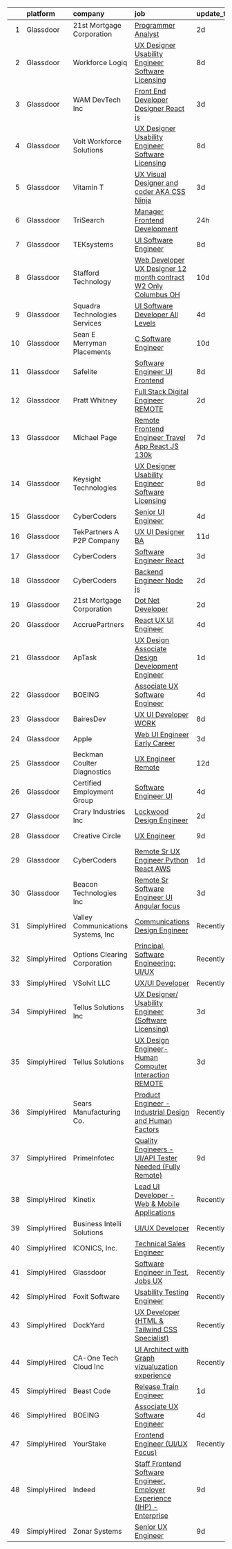 

|    | platform    | company                            | job                                                                                                                                                                                                                                                                                                                                                                                                                                                                                                                                                                                                                                                                                                                                                                                                                                                                                                                                                                                                                                                                                                                                                                                                                                                                                                                                                                                                                                                                        | update_time   | location                   |
|---:|:------------|:-----------------------------------|:---------------------------------------------------------------------------------------------------------------------------------------------------------------------------------------------------------------------------------------------------------------------------------------------------------------------------------------------------------------------------------------------------------------------------------------------------------------------------------------------------------------------------------------------------------------------------------------------------------------------------------------------------------------------------------------------------------------------------------------------------------------------------------------------------------------------------------------------------------------------------------------------------------------------------------------------------------------------------------------------------------------------------------------------------------------------------------------------------------------------------------------------------------------------------------------------------------------------------------------------------------------------------------------------------------------------------------------------------------------------------------------------------------------------------------------------------------------------------|:--------------|:---------------------------|
|  1 | Glassdoor   | 21st Mortgage Corporation          | [Programmer Analyst](https://www.glassdoor.com/partner/jobListing.htm?pos=104&ao=1110586&s=58&guid=00000181e6df7c3186ebfe002ec34a52&src=GD_JOB_AD&t=SR&vt=w&cs=1_c62e8649&cb=1657435815302&jobListingId=1007990110091&cpc=DED3C32E22E90A94&jrtk=3-0-1g7jduv3ek61d801-1g7jduv3sirlr800-07c37267efc01fc6--6NYlbfkN0BeAyavutZxRR7ChPbyVYCIOKJX9CUQksOACpGPzjAT8NFrx-wLRtB8cHbO_Z05eePS3dSaeOfKgSZ__l-SnidKY9MupsC3sZ5SBSbxUbOcm6z0bQrcciDv60YhGQUltI1OQACEP4pNOgMpNllDCLoUoYGg4_kjenZdgdBCY7VRhf-zX53JnqtlPiSrSYdLjM9AlQNa7jOBlOU_7sqMTIhWzzHR1jMQsv80u8BXF-Cwed-_fJlyEWpQp6c186TXh8bD6TczPZRvqi36rOhm0hzLeSwg6lqkh2nu8MeSK6UUw5gYGaJ2rfk41J96YvOiyO6WnUxYepR6ZK77umyFNzOAL9-KgWWP3nNu00uXbWvOukHuoKyONcm94-P4E-DYR7-YQedVGEgoOCkKivcbGUfD9Fc2gJpYwwi4b9xbDnWGOffofIylaV5I0KCTpJxYYIOE-kBaDWtGWyQkvwIlBmeZJob3LKNNQfj2V3c23Maazo-3qNlSUQEyuT8h-CHLXZM%3D)                                                                                                                                                                                                                                                                                                                                                                                                                                                                                                                                                                                                                     | 2d            | Knoxville, TN              |
|  2 | Glassdoor   | Workforce Logiq                    | [UX Designer  Usability Engineer  Software Licensing ](https://www.glassdoor.com/partner/jobListing.htm?pos=116&ao=1110586&s=58&guid=00000181e6df7c3186ebfe002ec34a52&src=GD_JOB_AD&t=SR&vt=w&cs=1_608f064c&cb=1657435815304&jobListingId=1007976463416&cpc=AC285F3A3ECA6BB0&jrtk=3-0-1g7jduv3ek61d801-1g7jduv3sirlr800-123a5045edd3c014--6NYlbfkN0BhgsxSwl5lo7QzTbtXQkwPrIx61OQPxpk1VFOKOTLj9cEu6ZwTgNE0TNWZoeC26IbYIO1gnZtPaffvGT2srgR_Grtn_WV8RI5LR6xiAWWCoE2V3mIW6eSEmxs1tC-jtiyTerK3-DGxJRFTHFKlMl6GfgGMWiXbRBLf1_e4sZ8vhQcQrW_Jgt7fEsaVjJ0abACnazCpA9ViTotQ35SbGCl61u2EnieXCDk8FXuGxP315LeGZ1UWTguBqbP1SYRXWpBlqOXWRjVU5wz7R9Lc0fkHZ399Xsne80d99DuOhMDMqkIgxAbaoxT84m2QTx6NgJYRejGY_VbCXAg4pYRisUCzxeu7zroTOKmLeZhBaVZoFtstSDl-RabL0XsICKZG5IVvJF8KOj1zTo2KUG_-dagjrSm5BqYXapCMk5Qe9QKL7Vk4ErxLuw-o0WKAePUJk7d2Ymloqy_XC9PeYK-9OwMbDVU1LEx9S2YB8MemfgfBIUEMOoSw9wLagLKuOym5rjz5NGOpkppGAZoYLUrw27J1iuNXtECTpnbnn5jjEseOYjMnSKBiRZZb-yBjD3DR1Ja5TZ-StlCCOIR7D0p7DzeMAqDarguHLetOE5qhiE-7n3d-ySc67WfXf8RmQaHOxLHz-KVPcL0HICOxjQtCRTJGHg9nyyaxuQyc94p20VvWFd4s7bRDDyjLEs1gYgXgON_x8vDXp79CTWu_7duvF2MPJwPfoKZU5UnqgyPUx9WgvBrsnbuU4yXp)                                                                                                                                                                                                                                                                                                                                 | 8d            | California                 |
|  3 | Glassdoor   | WAM DevTech  Inc                   | [Front End Developer Designer   React js](https://www.glassdoor.com/partner/jobListing.htm?pos=114&ao=1110586&s=58&guid=00000181e6df7c3186ebfe002ec34a52&src=GD_JOB_AD&t=SR&vt=w&ea=1&cs=1_a1d64ff5&cb=1657435815305&jobListingId=1007987269978&cpc=5EFBB0462F9C6B7A&jrtk=3-0-1g7jduv3ek61d801-1g7jduv3sirlr800-ff7916af5e6bedcb--6NYlbfkN0CjqyTKdY8CRs2oHsk72m49nzTC4vIU3oLEAJqKAmf6nv2sYAIR7nx7PeCmARRTLgrPPQ6asVQ_jdTStnuELsYsbL5TN4G93_QkBU5Cc2b6XOworCIEyLbxbk49T4GmKldUv-5OxiLPVkHE_EBJ4yMuW4iRdRP8K8N6ZAAGMwLDQffgQCc37fDvlgeJ1M5dz-yK9s0NFT7L3PvTujLXLwUcxDpBPsqY0p46ttyl3Bsli21Yf9T0WNmhzPcNw7OTWfeDFtl1mBE1LmBhJIxo9-D2x82apeV_T9w5usYRe6CnU1-Mq4SGUICmyuujRYtxopPNgL7qpmxOMMsZKJi8N7M9-afEtHyOV4MC9JZvdspnPHS0Y8BfqnD0uqB72ACLsmryRWYkbMKOW1z2S5Rr4Z8BP2P6GTqQ2TlXCJ8YprtPWfgaPhOlauu5jNsbH8k9bkvlffS6jkuT5da85__DY4RPuY9U5OM_UfET-ImbEd5Pn1Rb4E649hpFe9-gDaBwu3Qs7ng6KsQoGycIQ-51BpAx)                                                                                                                                                                                                                                                                                                                                                                                                                                                                                                                                                                         | 3d            | Remote                     |
|  4 | Glassdoor   | Volt Workforce Solutions           | [UX Designer  Usability Engineer  Software Licensing ](https://www.glassdoor.com/partner/jobListing.htm?pos=120&ao=1110586&s=58&guid=00000181e6df7c3186ebfe002ec34a52&src=GD_JOB_AD&t=SR&vt=w&ea=1&cs=1_e0434876&cb=1657435815306&jobListingId=1007977720238&cpc=C891152315FA1AD8&jrtk=3-0-1g7jduv3ek61d801-1g7jduv3sirlr800-6c937fe9e4277a3a--6NYlbfkN0Dw5YS5k2p9urruc14icYN1MKKvJIN3Kd2XbyQRMSdz9Vq1-T5-D1XBb80TQ7sp5zb_0w011hpLMnHL26XyZDU6vGgeqfaPFVsKklkeD4cslw6LBIdHg8VX_CpAiS7s7WyEZzAXLK9skuWjnx6dnH3lAq0NwoQp8DDlv1kj7M8b2CwUBxLDxSsvp7uy575cpW0RYpNpaHvIooO3LBpGB2h07McMPHT2vHjwI9YsHsMOSAS8Chdwjhwj9nrEaXYJE1771DW5vUSVzBv-Gy8hdZzQxWngaU75JDPWbJhfqH4NRTuuhvY67r9a9jNuoFe1kpaXoQdO7yFPkUX6WoJy4j7l8scWA6n5WclCbVwh_1F_-UajlW2w2-wn9fXfX3mZ4Z2XRkCCa93q0C9s9VBKcUwFKitndtHAlkI60MTuGYzGNEdmV5sdVKfDkwOoZA4eAkf8BXYqFlzD5CEAfncebWWp7STCcw2oNmz0abVo3Dz9LNor9Z-mN_RJ6JFq3JVIIFncvACkgySXcVXWY_xtd6yX4t0NitIBRZo_buJLnqT7HhBlu122lAZTcSUBCrcjOYY%3D)                                                                                                                                                                                                                                                                                                                                                                                                                                                                                                              | 8d            | Santa Rosa, CA             |
|  5 | Glassdoor   | Vitamin T                          | [UX   Visual Designer and coder  AKA CSS Ninja](https://www.glassdoor.com/partner/jobListing.htm?pos=127&ao=1110586&s=58&guid=00000181e6df7c3186ebfe002ec34a52&src=GD_JOB_AD&t=SR&vt=w&cs=1_4ddcba63&cb=1657435815306&jobListingId=1007987464762&cpc=56C4EA4A1A191A49&jrtk=3-0-1g7jduv3ek61d801-1g7jduv3sirlr800-3f0e14894e35b251--6NYlbfkN0DMrcEu7yrtATojKJA7cEzGQ3FdRGWLh0CZQInL4ECGI6k5tN82kdM0OKoro5eXmjqOOO5ru_1n2X5zxuE2X1YS5pnR9G64z7-Bwq59lIsFadoTf-yX7T1ABbjuh3qSkVelw3wLbGtG93Mvad99I3DqtaTiIpzwBhzhTmFQbDF5A0ONQAGtrkAXYQdURdiq8LLI0AIG99DYLCJ6SHR2tGuP8S1-CZtv64fNBepPYvdsxGWWi7Qoq5ekcwe0WTuxvdTzoL2OJu5QKRAV7389BXeiHX3-ibvqrY_Nx_J0bxoVI3BU4RkjNV6CMFo55_UGrfTApUmRwxuH1OeSiPRRMSHF1F17JJPC6zUMoR3f3jjaztXcOSxGRlxtFFpq9kD1sH32KytFFPp6pBWSxBmIANZ3n-YOe-WN9N4LHH4hrJ8jpWwGsqxXNcTeAydT6moCpKnqt_WQRFXf3CnRJ5Pe9YsEXNWZlm7r8-8%3D)                                                                                                                                                                                                                                                                                                                                                                                                                                                                                                                                                                                                                          | 3d            | Remote                     |
|  6 | Glassdoor   | TriSearch                          | [Manager  Frontend Development](https://www.glassdoor.com/partner/jobListing.htm?pos=123&ao=1110586&s=58&guid=00000181e6df7c3186ebfe002ec34a52&src=GD_JOB_AD&t=SR&vt=w&ea=1&cs=1_88859e8f&cb=1657435815306&jobListingId=1007994569427&cpc=1FDE87803EF93CD3&jrtk=3-0-1g7jduv3ek61d801-1g7jduv3sirlr800-2b9309231a369c81--6NYlbfkN0DJ41dufiW9-_d3VmOZHcpuez4e0Bu4X9T9KlT8_BkKDTCpIQbqk84Vut8YIlTyJcOWSQD4J-1u20xlJSeIGS5Y1pqunlCh82sPTP-Nq2iI1GompkvQ4ZMjToiUA45D1HvWQik0RzcHJtzXU1lXNR5CWa1ZQXW1PnT1bgqY8WqL515PaBwKxKQU2CeQggghT_VG2wJV1wfHnkKA-G5KP0wCDqOTZk-2__WO7dKjOf1MyM0uqO5wWABlPjscccy2B36pgpAWPOBn-M0-ki5sUUqYwRFbwgB0qf510UuPu67O1AThJ95tQtWad8llY6I9-GmClKf3zkxTRbg0NseV8ejYcH5qAplXyGbAzlngmP0oavlP1429XtLQTwtejvFbbiGeEQrCskwl3BQ1E0lv_aNsO_aWH-KrplvprSf0-u0PrZYQuD1_phboEvaSHwZ2xHwxHlzk6LhkNfIUFPmAikqjokgVdn7f5HM1jVfQxg9PEUjx1zXSoPwYC7LTA2ESttMWhKMtpESn8jJ90tRhNHiE)                                                                                                                                                                                                                                                                                                                                                                                                                                                                                                                                                                                   | 24h           | Boston, MA                 |
|  7 | Glassdoor   | TEKsystems                         | [UI Software Engineer](https://www.glassdoor.com/partner/jobListing.htm?pos=128&ao=1110586&s=58&guid=00000181e6df7c3186ebfe002ec34a52&src=GD_JOB_AD&t=SR&vt=w&cs=1_0733aaf0&cb=1657435815307&jobListingId=1007978210992&cpc=56C4EA4A1A191A49&jrtk=3-0-1g7jduv3ek61d801-1g7jduv3sirlr800-cfaba64dbddfcacc--6NYlbfkN0AuKz8EBO1xHDEL7V2YF9xF3dC_I9B9i-Zw2Jh8clPMK9BxhHDJszxSyW718EipT5N6IOkbylVRsBda_SIPR1qhnkF-p8RgY4uK763kMNDVq2moLPD4zcDFxRWHapTbX8aSdZ67Bn9ZBZQLrDjl2TLpQdljzsOBFTRnu8Qb0QjtX2KQ20E3YJYPUKCZTczOk2sCp5o7xr6LWMV20CFYjyPTrY7_BV_VatWWX0zPUieLNJTE7p9xV2RJOOb21Xdul4OiiuvAkgsz4jJvmjsGdcWE4x2sxfoCSms6-L9UcPhiFQd8F1duNklif1qYp0iUFIdHPX4GQy4zWlI2tv3zbyTgeSc_XAyhtnlvb-bnOKNgkGgrYpF1IVV96QWrnB1sXVkb5cqj4ppPrc6BCWJPMvnoIABNnFGCJAJp6F56Xw2PtXFQ2TzOC0fcVHMI4VM8rErYhV1ZZVjHvL2Ysxslo0bgWIh1YmzxCwcvTaMPcPQv9GP8yzgURAr80_1-WoIMqhMujDNnaaNBdyJRhhdbyyWtzDemdfoYNa7mZvOi8T3qaPaLY4zEUJcopFWctHu6QAiTYbW0sW1zk6sHzQBJcpzckFljpc6NFmjwWIdWu7PnDTNkj4cxOe-F3JpGdRC1-LMfzrCzBgiyv8Ha1rwfhiYiRMQf0HDL2eUQB9Lsc1Fv5r3JP8Y0kG6WmwkZSglCWO43uaDDgp6jC0lGT1S7OBSuWMrtvmmdg62SxV_xY-2JQxxYtsiFvwbV_PTjmtN9X77QBoim9NbyLqSrsnF2KJU4R2K_LmTaxasZ64X-NjPBO3ptqyrcd_FoTSZ7uzGlR6JnK64JJ0NUayW3wB3HWIwrBNPK0Qg7kQNPj2xIFR5DFmNfmWIgK7E5nJ4flhOSRFsuEgpniKZlDypxBjcilsEZfvc2s38slhPPBtIIM5MUSicRNrzYMsvT-G18jRUJBMKvitOMRLvY3g%3D%3D)                                                                                                                                     | 8d            | Ann Arbor, MI              |
|  8 | Glassdoor   | Stafford Technology                | [Web Developer UX Designer   12 month contract   W2 Only   Columbus  OH](https://www.glassdoor.com/partner/jobListing.htm?pos=110&ao=1110586&s=58&guid=00000181e6df7c3186ebfe002ec34a52&src=GD_JOB_AD&t=SR&vt=w&ea=1&cs=1_2686ff9e&cb=1657435815304&jobListingId=1007971130812&cpc=A938E184CF850189&jrtk=3-0-1g7jduv3ek61d801-1g7jduv3sirlr800-e39db80a9aa7d04f--6NYlbfkN0Dh8yKYC7BtZqCs9O06EjIceWgqnuO8KhgnlZL1JbrNEHyUzea-VWsO4AwzTdDq9oex065CnBuZNi2Njet5iSmUKf_4dXYsBQuXAST_qHsjnIiLdW8H6Zri6wTXtMqX7wZhvVxEvwAmrGQs9gsj-p9DAyrmFS6ZB_LWZ8XsPhSs8hx2umGi0Wp7uLPmKScGxksvmgu7K8OlMKlSWzNTEiBQYrTYtlpcpxbxxd6BsTnYe5EK0bKIw8IWdRGx5wCSisdwe8iBXf15b0o3fH8EBZu9rydGbPjxSLCSNRZUQGD3IdYsDKxiNQ8JYnlKUMH_wYzoUMqkYdwju3H1R62LemaMwXuysBI1l5XPCO39aTW_qJQIrcXF7zli_9-JsRJw6WvpGnJpOmet3PhM_bncJqaZPNY_NUX5IrpiSqjUbQE8cwRHsKhhGf79VKiEBlFExOwQNp0W1SM_qB_cHHbQbRakSKl-6aKTnGfZDr2Vz5-mOa9zaFYLsUi3EN76bP-1IjGBqrQVp9M1LHokr6jPkdBiwqQmxkoV9adv6MIUvBvXh55qmqxR_JOvnZJ9LmHuKsWlKAKDjfDWvw%3D%3D)                                                                                                                                                                                                                                                                                                                                                                                                                                                                              | 10d           | Columbus, OH               |
|  9 | Glassdoor   | Squadra Technologies Services      | [UI  Software Developer All Levels](https://www.glassdoor.com/partner/jobListing.htm?pos=113&ao=1110586&s=58&guid=00000181e6df7c3186ebfe002ec34a52&src=GD_JOB_AD&t=SR&vt=w&ea=1&cs=1_e6f4d882&cb=1657435815304&jobListingId=1007984835232&cpc=9DC6E4D8324653EE&jrtk=3-0-1g7jduv3ek61d801-1g7jduv3sirlr800-e811dbf00e5ba4bb--6NYlbfkN0CI2D2WBf5KCAKm8AdZUtusvf22ZEvDfdwV7TPiZlfqI7iNOkFBBtJUL02K3EeupYBqSCEBoi0FnwSKg8wCxvQWTJ4tKVkjpBUUsuyK_XsRAZt9rGjO3nLhNnz8z_uuEkdhKuO6hb1hq_qtYKrqY-6EabSz6moGXWIwLj-pzQf36p4WOqMVtnA8JOQyu_HHFiFm2D6Xv3UWyhmtI6g6Suiw3pCGK1iUdjhfWNq2LoF74KY5nLK_lUd0a91nwT6CwZWIdG0NAhh0NH2_SeSl4Eo_n3JRrMS-WuVVHqULxD-Gtil3OxoaeOHV4m-CqEaa0NqGWxZ1_fbM-mAG8l9FgZKDI82I0TKGBt-P_0aISDXIFfE1KtKeT0QFUnHnygd5EmUkYf8_E-K0MkbG1x4Uk10K-R3478O_lXpMSDCU3dRj6hhSHUdzY388YQKkAUPsJ-bW4ruPPfmC099pIwO77hHbnskD1swIOK2vIV9QQlixQ0YaUaJ0xcMJnDHFPFnTPsiOzQm-bYdGtw%3D%3D)                                                                                                                                                                                                                                                                                                                                                                                                                                                                                                                                                                                   | 4d            | Remote                     |
| 10 | Glassdoor   | Sean E  Merryman Placements        | [C   Software Engineer](https://www.glassdoor.com/partner/jobListing.htm?pos=121&ao=1110586&s=58&guid=00000181e6df7c3186ebfe002ec34a52&src=GD_JOB_AD&t=SR&vt=w&ea=1&cs=1_3abe7e9a&cb=1657435815306&jobListingId=1007970491424&cpc=FB7E4A1762AE5BEC&jrtk=3-0-1g7jduv3ek61d801-1g7jduv3sirlr800-ffe5791e1fbf9d8b--6NYlbfkN0BulUYP0VXvka74vK-gchix3kDHo4BwjONfZ3bhUXFKQIObtg_Ir16ssJS0M2MspN0xRFsNxgHLq_J-TZ1XcYPGDwNTqmDVG7FEAW3jPDfjm7kPublV5m36vmC4Y3v3x0L-ACoo2Bd2jPNTis68IcL2bxfX_TB6lhFr6Q-ZGXKiXdacUuIDrGa08E8ppiFdt1NMjNLiC__gKE0INjUSv1LdyW4Rog5quApW9EMISfZpsG6iefIcApB4zyjyotIM8DV82yQK3HZ1aERQYYIMygriDehOd4-9qfGNaR_kteemPA4LOH8LkAE3WwmYkapSnWHLejkOUD-XbLO23aYVhjsoFXnGI2pQTdQAaavfX1yArygVabdAk-RnfYtw_tA7jEvpwnaQjTAZx-i39b35F_kfpV8JSukVMFpLm1FRHxFKpL41bwO7Ufj8ukzqBptvLGefjJV7-EIQqzbtQ_cYyohZ-da1Rt7KiGfBJsqq__CJKTVFe4Be_9Mk)                                                                                                                                                                                                                                                                                                                                                                                                                                                                                                                                                                                                                           | 10d           | McLean, VA                 |
| 11 | Glassdoor   | Safelite                           | [Software Engineer  UI Frontend ](https://www.glassdoor.com/partner/jobListing.htm?pos=112&ao=1110586&s=58&guid=00000181e6df7c3186ebfe002ec34a52&src=GD_JOB_AD&t=SR&vt=w&cs=1_baebdf25&cb=1657435815304&jobListingId=1007976548136&cpc=AF8BC9077DDDE68D&jrtk=3-0-1g7jduv3ek61d801-1g7jduv3sirlr800-76b41601dc3e1d67--6NYlbfkN0AK09W5Cvy2KkcsnsmL83Fb_T27uHPKDtbm3i2x9ldF3D8nssH3epvQ_-SSIRUErwJJbLSbitfRFICvpKs0nzhDBFizD-npKDPL2SXh0xV4ND8F3ctq6GGMaUL8bQ4ARuaFWx3xA9YFbqeYyTILfVH7IzW2BW3256C4B1j8DVaqKcMQsB99cJutEsgSpACyOHTDxcujPrn1cdDtN4J_T_zSO259pzHbpXgecBxh9xAPY1AFM4hRGdR10JYq1_XTc_n57npM-xT3LnY3CIXiqLbzbmFqxSCth7vfMLim8fcWPRJO3eyL9UNbeEw7fqQ-lpwjmyZj-WCMGtWn6QevvI82D8xFZCrzalwcrBEo989feNL79Li-XmeMd11UFjlaLixa8d6P6dQwoIL_Wpl7x9efnySIexc8qQaXZt6M28r-F_rYC_2NAuu83ksuo2G_U46vQHfp4wPVz_I3UlXmroT_JS5LnvzPmUfmiKEeEsXKIPU4i3Jk9c69muBOW1CZwYV8o-JshOtYReZAQJNs_hubgmfguQYedzE%3D)                                                                                                                                                                                                                                                                                                                                                                                                                                                                                                                                                                        | 8d            | Washington Court House, OH |
| 12 | Glassdoor   | Pratt   Whitney                    | [Full Stack Digital Engineer   REMOTE](https://www.glassdoor.com/partner/jobListing.htm?pos=103&ao=1110586&s=58&guid=00000181e6df7c3186ebfe002ec34a52&src=GD_JOB_AD&t=SR&vt=w&cs=1_89575349&cb=1657435815302&jobListingId=1007991077926&cpc=5075878B7C32FFAE&jrtk=3-0-1g7jduv3ek61d801-1g7jduv3sirlr800-7c0fd35cd94b614e--6NYlbfkN0AmeoOzMpFeQa4nQauBOkgcasiRGbz5T5YfctgmEyRynu_B7G8R18zY3QvB_OzxzabUOspJK7_XJG2OclnM-3V10SaNliQ_8jrdpnRLrgz1_Qq7helVTWuenKf0bRZkUFILDIvb4q08YZUj5BTUgqDc-_1jb5APcoSlVOGm6_LEXmKMmXhzzXzrJqCt0CyBBJ3PTznBCTbK_ZcA7aQ5BvnilhqurARwocdvTtO5ysim4xy-evDB9eINvRwq_feOUfy9lp5brcT6ITBCsrXMEiOy77frekouX_ASYzlgHQcgx2QmjHy9f_KX3h6aCFlUxOc-MKqLLFK06X_XERPAXy4sPBn_S_FeixuhEHs4_RYyV7B1BVsf43oehlNkARq945G28BmYC77hQGsQSIuJlzOetrvbCTYiBIyn1GxBRItvJTI7z4-da9IA3RAB52y6-5cCZwp8qpJUEWtNucXnsYzGEJUpyFWauE2e9CS_rmqyW6J7b6K1yblJDetwkZetdPt0dNrERF2ilVTDPwKTPFKSec4CrgDTTINBz1Pn9uwL8vu4M3KOS3y5LcpfWVuQ8Ekl4G--5gXj2SGZ2g2wagRD0Ni9VEUrzAVwWzUDby89khwejqwRuaC_6kNqS99uTVWCl6Re7PsPdfQt0PUbpZSf9TOgEUF1cRx1woZuV5NiTICHQx9UjzX-0VP2ENvIcIEs4zjKsN-ZNwZ9XuNFqpRPQDKMA_y_0ggpOsgWNfI8-SM0BNdeRcRxRLLz2k5D-BVvGa--MIhQA5raSbnKO-2B1yPAlfyg4ztzONZozW2ZR6c6i9W08JJMq3lZIEBYBUhH9xFLNyCHq4_RbbSlEFnB)                                                                                                                                                                                                                                                 | 2d            | East Hartford, CT          |
| 13 | Glassdoor   | Michael Page                       | [Remote Frontend Engineer   Travel App   React JS    130k](https://www.glassdoor.com/partner/jobListing.htm?pos=118&ao=1110586&s=58&guid=00000181e6df7c3186ebfe002ec34a52&src=GD_JOB_AD&t=SR&vt=w&cs=1_89839c00&cb=1657435815305&jobListingId=1007978392618&cpc=F4EED0218A761C36&jrtk=3-0-1g7jduv3ek61d801-1g7jduv3sirlr800-259e370233ad0c53--6NYlbfkN0BR3ykMnr3Vw97HK5IC0i9Uo32NXohanwqRY-CI8z69bl4xOa6Yve6w6NlWd53uNOc4yNQxHyE30jHKcHI8T2EoxYr_1xzlVxYFKGPeZ7P2kwzFHH_R28KiLeWpIq5hzB_iUWWVkwtAv7xBrTIjmRzAN6bb0aNvBZYfVhEs9EE9m4gGo7CK3ZAVM3I-SdhtboZEtONSOrT_8f1y3RutpGT9RH0UJ7AtelCNHx1ekL8PGD3Y4gYk6y5Z69WMbqc3iB_h0R1mHwIVYCgWdOx0EMPEJ4iUJWjkvv5Hj0JlPr0-2NUXJo-bNaxnbyVHHSycNwUTbhodMuZ7uRuxqUpOI7zbt-8sKuoLE6aqYz1dX-uiZr2eZEpbJA3Y3R5zCHG5656ppGmbhH0eQ0H91Yg1FCQDn3spZRCobPEvZc8fbk2wWj0CJ1SsGIu5UfaqcDRctmfpFa15iViFMgJHPSn-uhweKCSUdlXc7aXtW3hmhmjI_LP4Qf-GT87Tcwm1tQL9_gdr-vqjtt13w9ieKQ3URIIUf36d2c-QVav2MuWlJKOic3ebz1MCxsW4Hst1a138-Jg1dO246lOyTj2fOYPj6aCLSFAOBK4OefS9KyFliH2_CS6Y8yp_XbWzxiPOE_INunU02m1W62nhQvdmWMAbL_y7g215dVfqf-wuHQ-jQYT950blr6o2yAQPgsL7ZsLAT7gRiCE0yogVEyrm3Q8X3kWRWsDEuGhdvF2Keqos-9zVbSUQKGEQsRRMwSe-e3Kqg8Sjf6UZ6HnFLEb4E2QEZD_Ut2wU6fskvM-keB_BlXPHfKV03RTeu-kX8wEp5J0HaAdYWUn9s9gt0xVfMuSd2_KrBWHAuUnsv21YTSk9I4znl6K738ECEDBvCs8SThjf0p5FxYUJ3HOvx2ufTG6WU5JTLM219JZsR01hBloVoTytBKlreYNsvs1pflU5prc1-bUMHZeTsVcrLx4M_GEdDaitW-c7CIit-u9JiunXOH8ltMp7EOoKzRtDMRz1WCaw3GVc_rVSk45NRQUclcxzjyVF9A7-FUU33eq0ct1hMM9VuQ%3D%3D) | 7d            | Providence, RI             |
| 14 | Glassdoor   | Keysight Technologies              | [UX Designer  Usability Engineer  Software Licensing ](https://www.glassdoor.com/partner/jobListing.htm?pos=115&ao=1110586&s=58&guid=00000181e6df7c3186ebfe002ec34a52&src=GD_JOB_AD&t=SR&vt=w&cs=1_0267be89&cb=1657435815304&jobListingId=1007976463431&cpc=654405A9B1E0A9F5&jrtk=3-0-1g7jduv3ek61d801-1g7jduv3sirlr800-136eafd85234d708--6NYlbfkN0BhgsxSwl5lo7QzTbtXQkwPrIx61OQPxpk1VFOKOTLj9cEu6ZwTgNE0TNWZoeC26IbYIO1gnZtPaWgjuHN56nN90MqPQc5dKPrGJUciUh9Ci7j7_oVqXDS60WGZGHPqnNOdTpw-cffvcSmW5lX1d41IHKZ7uhTIRjYPKZwgK3kf0TFwnXG3zXUwqa8WEHH2c2v6TaeKI0vr_DkB4Ni2qfhV6kF3tqcQaGGHvjg1NXETlAo6APj58B4ZHhw4dBPiOqNxA60TleY4vAZ6FGUsezpA0HhbdzWev7gkS1qCFSs7SLJaNPKleZPvX4TaRcucQC8hlsbfKn5wkTE1kqD1ytpFFfljFy2qn6H2ANGi0qOsVhR332bPD48ZLFqhVTK5ZQjc_PROqGVh2QuY929vBeg9I4onx55H-3CtSDwgmsEQP9AVIQI3yQLqrziyC7M-7VSPJEeEshcD6zrWTMuicNg8QA93YOUJcsCKgNb2OabdJZpRSxUv4Zeflm4Vq_yVj-HcENdUu0MryxXQBac7luMpO2AaBOEND5baK1EmKT97EelpzaaEOZERzH2yra1SS8FjFY5dYqdAYKWpLS_xTTvVkkmLgs15k6xaC5TvKkZvhQvszag2oHzBz-L_NNQxusMmxPCcppQqTYh3BtacJnVGtA8S6mt7QtT2ERjjojPd_x8r7nec8B2TJ_qWN9OYAEqxXiVX75tEajnrtAGnAFboYnJ9Taq-oHLquZty8bb5iw%3D%3D)                                                                                                                                                                                                                                                                                                                                     | 8d            | California                 |
| 15 | Glassdoor   | CyberCoders                        | [Senior UI Engineer](https://www.glassdoor.com/partner/jobListing.htm?pos=129&ao=1110586&s=58&guid=00000181e6df7c3186ebfe002ec34a52&src=GD_JOB_AD&t=SR&vt=w&ea=1&cs=1_023f2bd1&cb=1657435815307&jobListingId=1007985386275&cpc=B076152010A3B66C&jrtk=3-0-1g7jduv3ek61d801-1g7jduv3sirlr800-97ccc22cf5573859--6NYlbfkN0CpFJQzrgRR8WqXWK1qKKEqALWJw739KlKqr2H-MSI4eoBlI4EFrmor2FYZMP3muM3nsBG02Gh-cdlKIRXgEL0EHMrLzIkR_io3HbyaapMfxgFR8JH9dCzlb3bfiGkKzD2eTxhmXSqlWZj0wz-lq1fXmWQlxa3ZFED94-WALCU1eYQQyB4hRE00jnhbHEZeTzyk0nwnYzse9d950fIE3uqrEFytMYZcA0acu87x9ztxOAZ8kc0ijof5_IWskLAEMOaexP4huX8Z-JPsj85EdFS9RvmkfhMiJDdLxpg0qbs9SqqL1JKqKbmYkmg28HAN1h0JiGDZl49KI2-QMd34MjwTq6c3NpMJH0i6y1YemHn1tRNcfRwWXEuWTtjn1RiMc4KVft5icXFIvpByQn6JGiW7yUoouGIA8Dzz8Pw1t-twmS4nwKA4ny3FyOIU4uYN0fnAtfKCr3tmXONvB89kA2ClblGwEjBtQwWKSWhTM0GzZi-xbmK_mep6KD0CN6S8-bzqgYyStLqaIkKRkArU6nZwy-l3KOsod6VRp1c7oRxCyxfgTTj_DqZMQYKLDsW2JCaK4Pem6dx64WKG6G7ajyTDEtApbJksUS_qKvRvBjFDtyFMIT0xgO65x8-AhMuHQOHvFLASEnS7mPI02FIlfzUq3wrGThuttGnBMf7TrfkGpeTMDus_5PTZMbwnBtuDf0dCsmRde8l5ApNEBzou_OZfyDChMLCY3eV5PSo9kjQ2hrP6P5H9sTWQo3jDGDrdLc6nMpDmVcweQXeVgownznSDZuHNX3tJAuUU_l3BgyqcK_pTurLDAFB5SHc1D833izLEpVmkmKBqqUPBIaEF7vvVkoQ79il_vot5b6lb78ZupgM4p6cDoJHSFjqbVnI_M-fwkA3ENlLcaBwSaGtcVbpeTyRVQFXt8iXP6zDF3tL0ltQr4_wDwt1BfdwAwnnn-abeeFXTS6pk67lkkCOBSLPwQBZoFlh68B45wCuxSMdPwrINO69UI1miesQQgt9Onv4%3D)                                                                                | 4d            | Dallas, TX                 |
| 16 | Glassdoor   | TekPartners  A P2P Company         | [UX UI Designer   BA](https://www.glassdoor.com/partner/jobListing.htm?pos=109&ao=1110586&s=58&guid=00000181e6df7c3186ebfe002ec34a52&src=GD_JOB_AD&t=SR&vt=w&cs=1_bf22d323&cb=1657435815303&jobListingId=1007969782438&cpc=87A0A889578C8297&jrtk=3-0-1g7jduv3ek61d801-1g7jduv3sirlr800-3c73c52c3c9d1282--6NYlbfkN0CHpOIvs3qZo8sagDiUAvu-_P6y0GixwKP-GGMf9GPFgZwW1N9K8rceHdSLs2uRMTTrMye3tqty9X8CN76aCypcHJFJytQEE_wXhnhPW-WFpR0cIGB9Z9uGYLFpVsLNXNaFCcVFI0fNw02q6ziZp89HW7W6erfa205YxG4LJSajqmUDS0h63CQufAFhp3PtJkfufgoKMxSrmE1riplou0S6kfTEJPBDYUGIRVm4pTH61FJHsXZeg7G7Cj5jMDK2LX1RJIJA1IK7vzTs9MgBF2oNSpwCwAJNPz-RbAMTP4cj8E_JSO-SBRa71B3TisCOssv5IcsJE08bty0zsw6qWMLkoW90mVN5fIQMvHMf12RUJCJhezguX6FoqXRr0XGAUXQPwdUprYykgCGsbM-7rXAjtT49-Rp9wERNn6vnK0lUiLvbgQUFNQIJQUdVB5F8oxsg-0wC0I1YiswtFrzfYzkFdUxeYOdnIvRnvr-y8hOKNuWfVSh9mGdCtvEdWS5W5QM4F5tNXCnltvGM8y3OV4MwtADqljL6-gkBEFMdA7j9DdV_KmyDN1rNZNXkOU-FunNZdhx66KAI9hoTLYP4PC32_hIt_dr_fv7H-4b3sHu0avmDRsk-uKJ2bXJHZ2-najurePdUKQ5dK0N_fGI91XLX--ULw-BoQB58xpfN8g5l7oO8pEbAesa-icNS7bgMGRJ6w_vD8YEdsjYfH2xWmoxfhxdlkK8pZ8L1YrlW0VIMPft-UheMJ21fV4VWErE6MEa-ecjgI0tybJyijz7M9PZkMpGuNlDSoxJzOTrECN2-JmPzAAU8Dk6G-LpKZXBNsXzc7jBpB6jWn_06qpoRiay3wZbOGT63n2CVZTCFAWk3TQdqM2pmBuyl)                                                                                                                                                                                                                                  | 11d           | Remote                     |
| 17 | Glassdoor   | CyberCoders                        | [Software Engineer   React](https://www.glassdoor.com/partner/jobListing.htm?pos=124&ao=1110586&s=58&guid=00000181e6df7c3186ebfe002ec34a52&src=GD_JOB_AD&t=SR&vt=w&ea=1&cs=1_b272da33&cb=1657435815306&jobListingId=1007987517644&cpc=B076152010A3B66C&jrtk=3-0-1g7jduv3ek61d801-1g7jduv3sirlr800-3b9de9c1e6030c21--6NYlbfkN0CpFJQzrgRR8WqXWK1qKKEqALWJw739KlKqr2H-MSI4eoBlI4EFrmor2FYZMP3muM3OOity3yEcYxMf-Li395q5X5RV_U6BebbsaMmS7FNM3-NN6-W21Oh9zDL2BmvV8LMoN9CLR-o8RcY45FbLdNDAZW8KQfMVp3OSzmNoM1trKD-IfH1mjduxlnAK1rKuhB2QJOn2a8Z5gM5RJYa0I0-YN9z9qNvBqEZ69bde5eM5_TlyqpUyAKLEuVf_zatwpDPDb8AkQXzzJKo8uI2VWgZ1R6ajWq4Ld8zXaUKwCZ_BB3eGKQCCT5jwT-H_uUacbG6nbAyw3rVUgQRYacQu7Dj_URi06c0g90zEhbnpOgJEGFp24VVYTSu32BuYj6plJvuXZ-J9mS9TPLp5vbUHPjl65VrG9fZHwQxovwwoRTyj6yQTZ2K0XMlkr2dZyJKStN13SkrjIntkP92IG9f9OCQsYtlh4T3j7N3nStfi9-fIylKAN0BAcNsMkHZhOOpJFN7q0ChZNO4fi5_5kW_pOGud_LsvGqkXEo9303kMtQVKu1CYHJET0n4vPxn8SHCQPoqTOvIeMegb_RF8KXoZYPL6_pyqbSLKoZHC7ue5QACAmRrCv4LXtM8g6iUhy74wx6NrAdwThlJDAiYkj_Opl8yngJM6-GsDufcz7ECwgeOVL_SQig6aKwgeMQ-HQKYWlrWivGS8eiCPN2SELY3VXRvCB2yGrdRRPijfNbuJo4AaIkGc71-GkJ_cbFKaEDBuZrtL3waHEwP365axr2kzrGQxYcGspHbAVShkzI2cWfBiL_RpGQ_O3Ko8mOhqqFeL9h13TbaXt5mpPx7I44jGh05mkWobhK6vDYDAyBsLb6k0ljc_n3q8UitAQbYiHg5lJyOTUspAAruzrKXIEFxqrVdNzTDTooLHnn_PznIwtp367kQWmbwCiOWzbL59xX8QUC8DKqJMT_5V43QajLi2eF-qoEXFV6fmhLQzjyXK-m0BFw%3D%3D)                                                                                           | 3d            | Los Angeles, CA            |
| 18 | Glassdoor   | CyberCoders                        | [Backend Engineer  Node js ](https://www.glassdoor.com/partner/jobListing.htm?pos=130&ao=1110586&s=58&guid=00000181e6df7c3186ebfe002ec34a52&src=GD_JOB_AD&t=SR&vt=w&ea=1&cs=1_bde4c169&cb=1657435815307&jobListingId=1007990474028&cpc=B076152010A3B66C&jrtk=3-0-1g7jduv3ek61d801-1g7jduv3sirlr800-0f625e01b138211a--6NYlbfkN0CpFJQzrgRR8WqXWK1qKKEqALWJw739KlKqr2H-MSI4eoBlI4EFrmor2FYZMP3muM3Zgwfz4V8jBdO-QX-PRzgDqHdNedEEWRcNejLBtIL8Ixx2RkSMOrSYyl_sUN0M2LFEPhO_8AXE9NCxX5Nkul4hd9RCHeMUpYk4wxreILzYJodA3d1NQKtDxS9CTUEBkK6L_k__w_LUoOOupgzowBAa-vYndFuFJTJrivr6BKoGoOD8-mERw-kxEVZnR412cGU122E2S9BrsJnMFgP1u9CYWS0mTRFrNKZtkaXOPS0GodoQUWQj-MC2yFEPEOUUVkkEDXLnBV3w7AAokPTTCKEuBgBrKW-j-jUcUVc7K59P0uc3u8TZZdZGZmalxMRMNjbxHK_UfJgjUK-11eTqh_geXtUL0YKfY3b9F3D4VFrTFgOCmc8qUcMA-7nr0K7lX8BMLZI-U7A9C4sS0AGEb36YLlAvx1KlR1CoThf5J7K6RthcGPq0MXfXfj1B9RcT4V0De3SRQGEhhWvJ6EBtqg6iHOvJtmnfV1H7HoxPPLsXvasxYhPBxsKyPRWdHZiiJA1uhQu3u7NzOo2aTfMukwaKptFHQZRGdjypQZa1jCnQOUeAT7R9bZbnM6N_empppvwryVz8Q9KfNaOdCneKYFSTmB5MBDgpG3ZvutN6GXDMzSuEr3KS2KPBsDLVrSA4DFCYG9EnKGUtwEWw6iG3dznlG1AE-wQR-MUTaI92iRSXoSCLQ0VDVVshhnKOuH6gIrPnX3MCegr8WYDOhWeCDoKNMJRqtDGZ529N-dzrnDzAO8Yu8_D6pBFbzX1hO_gRq5MZEF9pIhmCotSMcI6ge8sZR-uaGO883ryrphbO_anrWCMDYsNyrx27Uceyn0UeI9Wq10ERahvR36uCGkdqd57FMr4M9hOIhpOrklSiBMMod9PGx0F3liIV4rpDoGL8TL_GJ8sgkuloq6eCsbcG3lbIAWhyyKVD-xo%3D)                                                                                                        | 2d            | San Francisco, CA          |
| 19 | Glassdoor   | 21st Mortgage Corporation          | [Dot Net Developer](https://www.glassdoor.com/partner/jobListing.htm?pos=106&ao=1110586&s=58&guid=00000181e6df7c3186ebfe002ec34a52&src=GD_JOB_AD&t=SR&vt=w&cs=1_98a8bc3a&cb=1657435815303&jobListingId=1007990508969&cpc=0F120DD93C91FC85&jrtk=3-0-1g7jduv3ek61d801-1g7jduv3sirlr800-8a830705b06b381e--6NYlbfkN0BeAyavutZxRR7ChPbyVYCIOKJX9CUQksOACpGPzjAT8NFrx-wLRtB8cHbO_Z05eeN-ec5Qr0zoARbmGulbnJfT-tQ7mZ_Crun4kihfGMB0SAkv55ej3GEmwoceb5zNJUUrZ102Nic3xKjbl7XfDXj_49WS4x8AbQYFPMDiUCKuONfOLIYZFizOZkPxT1ws73rManWwOqKErnxWm-_CQ74zanHZ8c2CfXNp9mk4rcqnHgSaZviHxmlmCziPIOQmmr8ojaIPC5B1DwK1F8pef1nETo7zlBbtgLzRRnIuYLp3h1jVahmi40Dcu7cWoa2TvRbDs2FOdF4eVWyJPmfLbn5_7Z8SmwAKvBtPkOmIknbXz_pMurI65EAQ5WLvTLCeoXnCYtkkueBnL1M4zP_2SySGB1_PqsFEq8FC8ZuD8rEofOd-cKhrCi4R4KgZ-30NGuEAJk5OL-hRAcSPZTpwM2H6N5tNYF4HYMS9YjKFtVnmdNINmjQB0TKlVNlQcIxNbBk%3D)                                                                                                                                                                                                                                                                                                                                                                                                                                                                                                                                                                                                                      | 2d            | Knoxville, TN              |
| 20 | Glassdoor   | AccruePartners                     | [React   UX UI Engineer](https://www.glassdoor.com/partner/jobListing.htm?pos=107&ao=1110586&s=58&guid=00000181e6df7c3186ebfe002ec34a52&src=GD_JOB_AD&t=SR&vt=w&cs=1_0322cf9c&cb=1657435815303&jobListingId=1007985282563&cpc=B576E40E3A51D23B&jrtk=3-0-1g7jduv3ek61d801-1g7jduv3sirlr800-c7f2511d02a8e990--6NYlbfkN0Cmq1pj5Dwku4j-j-jMxiR3p8DjIx5wPgrGZP7N5_dynGcPrp9S6jFT9rQaxa2Xft6GUuy92D0CzLyqwDPCIVEje2pman4a1FmrxIlkiSNvD5sYMk1Txl9CvFzm87vXYu3MMUFbY4vvAJ398-MPCSxIQtg1p7Li_S655TY2QP1erEC1-xu9q1O7XFiqZKJJ8ZyR8BVWUFFbe5etGzxJc5tHbJ3HGBwKDFUZ8GrqD6cZXFr0Gvp2gwVqSfZBoyhWg6s78pbUCkcqxnvQHCfKJkGw0CVPzZmTkeCqmfDWGejQYG0rES4lrjhMJGtSw_M1bajpWjiF01iESP6s6UpiQSCufvkyFnaDEV24XXqMhaquyew8vsm-OqIkDgmJLsD0z6KA7YL7lUo2e8fbNT6OdCZl1oHWTHd1dK1qX1CvAD4lBcD0PLe4Eo4JF4urovAn1M16HygYXsA0iIJ1AOTbgimV_VCsx9t9fPEhjqFsKOpyz4lsgnuV7k9Sh8grCUd0hWKG9x2cXfEKfw%3D%3D)                                                                                                                                                                                                                                                                                                                                                                                                                                                                                                                                                                                                   | 4d            | Charlotte, NC              |
| 21 | Glassdoor   | ApTask                             | [UX Design  Associate Design Development Engineer](https://www.glassdoor.com/partner/jobListing.htm?pos=108&ao=1110586&s=58&guid=00000181e6df7c3186ebfe002ec34a52&src=GD_JOB_AD&t=SR&vt=w&ea=1&cs=1_b12744d9&cb=1657435815303&jobListingId=1007992827317&cpc=280AB1FAEDD8D536&jrtk=3-0-1g7jduv3ek61d801-1g7jduv3sirlr800-f3cde0d9b84d5f92--6NYlbfkN0D_WTev-YrIdalMrteejU83-imCBqyYgxx8ENAHRN0xUY45pfv-QsF-QEqaEKKxW_pW_NKfgH3XjwX5N94KqVoTDACm-sB7lj7lkEwKRM1JR_GX5zqhCpZ5jbidzRMskqq6eZce4niJVTUoj2Xqo-Dg9qzr90e5PVRNv5yOqbY0EV_1w1kIBaQZMhiNm_sldIkmGx7HI7efUJyUKcTHKI89B5mqnhFKBJ75Y7fQESvjgzF1pGFobp49Dz91nLMX1-VlXZBms4XOynVBhushNk0wR5RuTTqbs-XIVifafEyaYfLThkFuVhkHsBsglb6IaSV3gtIdIrccEKYnB8QTHDC1-e5XpkIriejhMZUkzbDR1-1ccz9NKYEYz3t64JK7vGTKOan0gmimy3jjE1JnsZsSPnV6C_9uTDDtS3FtvBw-l9EYJ0V1_X7_9gzxUn0I1AfVrGH0fMW1bcfZx4HFuOpTRg7vI6EX2k6a7YGUCL2U8HVffhAQaq3l1sfx_wzGBXzsdJmDFejJT7BoDqnivg5g0K7LULsFXhgI0kNqPYkNMw%3D%3D)                                                                                                                                                                                                                                                                                                                                                                                                                                                                                                                                    | 1d            | Remote                     |
| 22 | Glassdoor   | BOEING                             | [Associate UX Software Engineer](https://www.glassdoor.com/partner/jobListing.htm?pos=101&ao=1110586&s=58&guid=00000181e6df7c3186ebfe002ec34a52&src=GD_JOB_AD&t=SR&vt=w&cs=1_317fe7e5&cb=1657435815302&jobListingId=1007984843280&cpc=D1CBE86395A4E5A8&jrtk=3-0-1g7jduv3ek61d801-1g7jduv3sirlr800-46bdca7d06cff683--6NYlbfkN0BddK4H-tsabPiX3BvkwhvbvP4OkLNzlRX6egXJy9Hb11ERhvpR4KXHN3-YJ1CHJCLxs6N4DaK8lbt9IlK4wtAqK_sxzbLdjJ1FXdJHqZmXpCXYwULlmunc0MmDEOlvxyA7oZfklu5eSuT-KeyurlNI-fkECtI20XFsF0AoLImshYdBtznCPIb8ZXSQXNARtUeUBHSt-NYnPo77QY5-YKOYYbp_m3z9wh5Gy179MK0dkGiQis8kDv1T_88PW5q43-0XURfvplC5Hhy7qYCnbtc68WaYCqEjIfGraJ-RYLBa00a2Sb1QVtdcHvml20oxZFBbl63_sSuWeeimQuCACR42f3YeGrAsBIrHsNVBzdvUgELE1j_UfPN7XWawbafH9KVsytMLT9ZMNladIkEpzHZUqAg9nHHJIBxwJNrOkWev6H6YNKHIVciOR5Ji4dMO6eg%3D)                                                                                                                                                                                                                                                                                                                                                                                                                                                                                                                                                                                                                                                                         | 4d            | Berkeley, MO               |
| 23 | Glassdoor   | BairesDev                          | [UX UI Developer WORK](https://www.glassdoor.com/partner/jobListing.htm?pos=119&ao=1110586&s=58&guid=00000181e6df7c3186ebfe002ec34a52&src=GD_JOB_AD&t=SR&vt=w&cs=1_62f9e08f&cb=1657435815305&jobListingId=1007976973474&cpc=8795CF9063CD573D&jrtk=3-0-1g7jduv3ek61d801-1g7jduv3sirlr800-1121d6b3f62d0afd--6NYlbfkN0BfEGkshao4EhrCCf7LYqKO8VNtf9vkQrewuI3DmTR_-FNjQOZq6FDCm1wcPTrdsPeLD4KSjDNPHHuW3mfDkpZ_7A-1Am9oZ8_E-IZf_uQpGrEemU-59oJPy2OPaNsbrhcGzRCwq34QdDNY0xaw_BC0_-K4dEZy6OovKGTrs44ANbN6L7MJ7gajSdD2IPIEV9f_xEWq_7LADjtRl8ndXHwp0lunATPUuEKgXNkD7aFLTbpKw1vHM6ByROmRvJ69iwm-ML2rzWSR4r4ns96jGsLddw3-u3dw5fZhMz0iwRG-xU18ReJ5FEAoThXBr2Tl50u7zaXjdGuveF6celmpijBXhUdCZPRoo0BLeRutleSwN7EH5UhC36s2sCu1BcRtGYuvWw3P8dnBenFAWefLy5lnLtcQkfrP-23U8nVGldYnCnkXjLU7nFubAZYWXWn9UAC3jvnwyNqL218eB-DbtHlbgO-f0LNiD4Kv9hyQ92CnMI_3s0SmLzwQugpUdXdlFjjZtfZ9F9zxbPHX8nFlmIxsOIF94KZU686b5CsmzMDGGcLtd-AecXNojo3X15piwxvojtJggmN3dExreonC9n7m)                                                                                                                                                                                                                                                                                                                                                                                                                                                                                                                                 | 8d            | Los Angeles, CA            |
| 24 | Glassdoor   | Apple                              | [Web UI Engineer  Early Career ](https://www.glassdoor.com/partner/jobListing.htm?pos=111&ao=1110586&s=58&guid=00000181e6df7c3186ebfe002ec34a52&src=GD_JOB_AD&t=SR&vt=w&cs=1_1b9522e8&cb=1657435815303&jobListingId=1007988604922&cpc=654405A9B1E0A9F5&jrtk=3-0-1g7jduv3ek61d801-1g7jduv3sirlr800-ae04aeb5feb59ae3--6NYlbfkN0BvKrLyj5gPmtZO9T8euul8TCxuuKNOtzRJOomxnwSEodTz2Bc-sPZlADHp0xxmf8Ugz10IzNF6fWkt1yEUWdkCySpbdauG-eZtLaDfGRnX75GgNd-GgpVzZ0KPCcmfzmV617ix-Q5tyBgH_li_raOlJv3svq-2-FWwV6E9z7-AXqarz03THpD6dJ9ZQkR1u_jukYCVrPby7jObMpqX1XhCUHKl4PBX_DO1umewiQnF_lPOae972nsMw10h3FFz77viDjWCp8efhOP2_hAkxeuBkk0ZKbTOqM0Nsw4cuj6yzdKi_-EYbhaPDRusCNi3iPVbmfafEj0m7W070x9YX8Nd4CzyIKeKPKRL1x-46ebhMvQAw0jBjq_9Bh6Ep-GZz0ZbCpdZ-I77L8TPRP6jpbByfut9VCzGBnbVlfR6yQbxtp7km2u_UrTWXHjWSjSLnzroj_RlTRi0xtUixudU1jV8tIWCxHGm8jjd_5d5bQ1blYZvGpWXXGBL2J0-4eocyOpBuDVdlAedgHJ9ygZKLu3aM-itXNpfpkXcxRBVDwYfhd9zLlF3X2ZmEMXvh3ndwOqox-akww7SuEF82Hng7jbuD2_xN0afGZ02Wesfl-Yzkt692-I5EjdcdNgKSqKM949EG2S0Q2riTSQ-Qo5j5nk3Hd4j4LLDWVl0PFA8nLtHx1CkCqQ9ycqJARJvOQAnXCI3tqWAR04S4AYCczs6QSEuZeJW0vsfInEBuoYMMqVeEP3PP3vkbFzQvTiflepagfE_1QJrKHOk16a6eDXedaA-yhRPKf5YQnekPnVQq9tSHjXePp30kcovkqOVGiOwvT2dS91jHnQcLht1m0ksFAHVG7u5MmnEyuecL3Dn7PsHxWNAerxIQhBOoNYjsBCndPoEmKoeky2e0CC-FC2IWG48hUsolrrMgMjHVgtOTF8bGaEWaCflZxIV7JnIz5caAsNouvWgDyjCnA%3D%3D)                                                                                                                           | 3d            | Austin, TX                 |
| 25 | Glassdoor   | Beckman Coulter Diagnostics        | [UX Engineer   Remote](https://www.glassdoor.com/partner/jobListing.htm?pos=102&ao=1110586&s=58&guid=00000181e6df7c3186ebfe002ec34a52&src=GD_JOB_AD&t=SR&vt=w&cs=1_229e3425&cb=1657435815302&jobListingId=1007966348865&cpc=C17E88BEEFAF6676&jrtk=3-0-1g7jduv3ek61d801-1g7jduv3sirlr800-69e1767f855de534--6NYlbfkN0BKTnjA2-Drk_oVzlm0wm28KKepnRl48ruy7KcpALSp4YBrMG9vcWWApU_oYO9UIaK8ifPWtneDMZ5UwfRn4mLOKdNnpNZWxsCN6BSLjWdNPSwA2tBQOEP_wGzAxBu7aokVfA0eSiJZbEq4Yr1h8fCBvlSqzuyT-OgjmDizrkgzJCISKZi1TzGG6LNw5lwBoI8C9jxaZzu49yw9Q9FBB-5uEbktmheYSihRS2thnictilAKXkhKBwYSH9erFBgrh1Ti6mVWUMFBXdrhLu7x_13nFfgUyJhaDe9aGa7dwCw-Ofb0i9eP222L2pvgSdF4sDaP72oBvMbAxT4tINfuKsBPnqovh3INYj6Alsn0L0k-QFeqmGmO4nZCSiB9iypWDQbnCqi6hza9Yh7Tk4GHABF6G55rhTxwZww2X1tCEACjCaI6S265taTruqAJ26VnFewz4HCpEsbeA3j_d2KVjBzBZnq-b3jKT1foH6iGTuXspem0XiRnaYN1WYIYjgEp5wa4U3JsLwYd9b-xhbXgIpql9_zwPteK8ZZss_ZSvOk4V3fvY5Kw4ImV-1PWqy35HAdzBmKpRg5KxFMGoZdEzmDqp2UqF7NJ_k0Kevh9J6IqGE0kYRCzyCcWL2_Xa6I6p_2OrQsZHK23EBIKRDKK1HwAgUH5j3borF-fCXgVfzRlhw388toKGq_mShQPpllSROKqY8223553MEjPm6q9dujA42IlYXgmmCNOsDoMPvPxZUEovaEPStptighZoiANhUEF2WaAMtcBydnTr7EZ2qpDs9ncofFPP_Z1koOUevbm2vSQX-Cy3EVBPjHxCIyEhpICWVh9JFRVVjBytwabt5grbuj87Ne-fNsptmwADQpCxKfc63GyHPr9PXR1ntVFtMzvyTvyPvY8ZwwB6l_ApwwUj2LDbqMkohljRnQQo7Zr7sApEJnOBSQddxMP0VJVLlaKF9GTHCBlEA%3D%3D)                                                                                                                                     | 12d           | Miami, FL                  |
| 26 | Glassdoor   | Certified Employment Group         | [Software Engineer   UI](https://www.glassdoor.com/partner/jobListing.htm?pos=122&ao=1110586&s=58&guid=00000181e6df7c3186ebfe002ec34a52&src=GD_JOB_AD&t=SR&vt=w&ea=1&cs=1_bce74b60&cb=1657435815306&jobListingId=1007985007893&cpc=FAE5E775D180B2FB&jrtk=3-0-1g7jduv3ek61d801-1g7jduv3sirlr800-225a978cb02a1c9b--6NYlbfkN0A8_LNE7sEjOA6sKhLO4O5bQWYnurXD2UVb-XEV6ckBgwDEkBOGdK_yeKIsR18YXSa7jFPuZMl2Kmx5UGLFGtWZJRQhC81UAw4MCdJND2LpcfyyvMe-YZ53U-c-9Xk1ifsojvXAki290iaB4wFunvldEXqKFWwL95P497bQ2QWAFyBBgT3TecI_tOCAXubFR__lfwNGUhFqruxOAoGdVPTGWm5DIocmqSDWEryhcw0mcVV-pS5qtZcE9_OZgP5wMvsTemgT5Zyzs1zucFiABjOjhIZs1XKTfLLsRnaQSFj4AMQUYSltK82okIAuBmwbB1uJ8qs0aPYm5UEJ9Lw67FezSGRSoZB6PUud0fglUhf8CDMCd0KFB5fOlzmoYXTAX_rqqqEoIREykxi2ArOqiwL_Yjl1t5J4zjuIDEs9lYoPR9kHhe5JREe_psolzVdxWVqiMdsyMy-vQf8DaBvbVhsT_KK49b6-WrsRkrtUosrj4dltV_B2RMHX)                                                                                                                                                                                                                                                                                                                                                                                                                                                                                                                                                                                                                          | 4d            | Remote                     |
| 27 | Glassdoor   | Crary Industries  Inc              | [Lockwood Design Engineer](https://www.glassdoor.com/partner/jobListing.htm?pos=105&ao=1110586&s=58&guid=00000181e6df7c3186ebfe002ec34a52&src=GD_JOB_AD&t=SR&vt=w&ea=1&cs=1_5b028910&cb=1657435815303&jobListingId=1007989969748&cpc=1641D5D5536C06B6&jrtk=3-0-1g7jduv3ek61d801-1g7jduv3sirlr800-945d312311a052f2--6NYlbfkN0BZXPBYoVZt2x2RqoJGUttoEj6wngG6cqZ0Ew1EB9qgHomLGY1aZN_huzB17BOaUiagYPatWJWqMgLPWVZTuJSHo5kQHuCQIeFXW97X9RzlUF0ZdM8JUaN4M6JeHyyIpPVY0Y1wulgYi60cvYWgSZ3g9ZzM8NwpZQtiKzkVpXkUQW9oz9WxtZqNT-Ui776BTe2WQneWq0r5dKaBhPAB39PM0JDYTC8hRH4raUjdj2FOcYRyGi_EE_fcxLk4bQAe9EJiYhkwilNAAVnTUqtIQgOfgR8RPszNOqNfle1qSdanGjs-s3-qfUNQAU1IxTu8_n1rYCf4dLHeuqmxd5J8USq27a2jqetsp2xsnoBOl4Kgj9_bpxOEAad5nWbEcEarpuoBj7qXK8KcGKigFAKDo4ZaNIOnwtWGU8Un-S2agCbeTg2GGGxxovJadTVT6IDugShultOVwonBvjB_5admJiCTPf5L13hdjCfQE-ZlLPhl_0ez9nG8BMTXV5TomxpXhQBl1FgXTEUXAw%3D%3D)                                                                                                                                                                                                                                                                                                                                                                                                                                                                                                                                                                                            | 2d            | West Fargo, ND             |
| 28 | Glassdoor   | Creative Circle                    | [UX Engineer](https://www.glassdoor.com/partner/jobListing.htm?pos=117&ao=1110586&s=58&guid=00000181e6df7c3186ebfe002ec34a52&src=GD_JOB_AD&t=SR&vt=w&cs=1_ff95a9b0&cb=1657435815305&jobListingId=1007972850969&cpc=A65DF3A704A48F9B&jrtk=3-0-1g7jduv3ek61d801-1g7jduv3sirlr800-34e18edd72c9fd21--6NYlbfkN0BPwlZa85gbT4Q3XYQoU_uQn0Qmw9zd_9UNfmcwtqAVud1yvyq1Z4UAlx1bxhDUi3JxGw0NwZsHt8fbQF4rkRonjuILA-NpXs2vk3JkS-TrzOWizQrJRHEzK82EnXBz-ldVUh4FvCqmgLqOBuH8anUr5olTyb3_94mp_Uhjr0o3U1e69ULWSw77o3MD9q-NEzTtLJjUGB68C7Ihs3qn-_wEL4XDVhqESbZiNMAclH6teq6dK-cNtCbc-mgjnfiDNKJJC3Pgl7Sqnva7b9WlHi8ccqGYObR-UKN5mZmsEeQvwFusrsOWBybsTn0T1J-JqQemC66_DZemWVxVp56pz8WPrMia72gb20bYEWqQFRn_x2NAGd_VbIr2Xz4ECbZaf21LTlM_DgeOnP3MovVpxCI2Wx3gw5mUfNrHHeGeqoXGURuEX__GfiaacTtybpsFN4gCAv5rrSbMrUCeXAFECbWXos09ssY5eFYMOXmWP3upSV1UnScKb3d-8fcyrbPTvgZRjty3Bf936A%3D%3D)                                                                                                                                                                                                                                                                                                                                                                                                                                                                                                                                                                                                              | 9d            | Playa Vista, CA            |
| 29 | Glassdoor   | CyberCoders                        | [Remote  Sr  UX Engineer  Python  React  AWS](https://www.glassdoor.com/partner/jobListing.htm?pos=125&ao=1110586&s=58&guid=00000181e6df7c3186ebfe002ec34a52&src=GD_JOB_AD&t=SR&vt=w&ea=1&cs=1_581c836e&cb=1657435815307&jobListingId=1007993311025&cpc=FA84DF7EA1EC2398&jrtk=3-0-1g7jduv3ek61d801-1g7jduv3sirlr800-ad6601e58e5bb9da--6NYlbfkN0CpFJQzrgRR8WqXWK1qKKEqALWJw739KlKqr2H-MSI4eoBlI4EFrmor2FYZMP3muM2s5sO9QUqFNoPkKkvnlXN7bHFHpxedE05x-js7L5vn-3_qg8g7qkG0CTJVVNxWin-aM5Sv5sW0QvV1F1n7h3Q5nfQjlG7DyUd_yJryPfZlVYZjBRfklj4aNK0r6LisUUAF_RVNpFo1MeSIF-IvKZ7wb_GzdJWNfPCAo0TX9HDRvA8Jm2NwcHHYbfHoYGvAm63mAI78zGrxEZbzhpLMR1GmeW-hqqkoRqWeik5fpSKJ2AbDh1pKema-KyoTqhnqpr3hnC589RAHE3YpOgiv3w6o_xz3MqqMt8sSoq9EIoaoxmvZNhs0sFcQKjwLhsu537bWSiZu3bhsaTOrukLA3QrEhg1-o7f6hmqW0A4iUYvnSTQ5USGo293b7imbVkg5lvxNQKv6aUm50Q7iTUGCQmjwWuSURnidE6zm0wOp8LTVXdlRgkDKi1PCAAy8lVYvOaKQkfAXwS3si85HzghIROaCfw4Cp3jxGtwygbfvfGbYIelmH_qcL3MDq-uLebQChX1_J9zKGy0fSppVMwSQaKduqxRGmjoWcrISsQSQj2MgD87-TGkB_l06_L_93YHDZPCljeoi28R3Ao5pDA9EiauagZ9t9Mdew0XjYPFNTvmXr7fDBfns2yAf7zS4kuprSgqyVve7chgte73OGi4ytO9aYyLkhPmyVEZcUMPMHWwHEPhKw5Nj3gpt4TBgVOaDM69iEvxhWLpkJ46Z90xjTFaHgxoQ47bUcjcHBtT3oOlURPP26pLskZ0R85lYcdDv23NDUKdWGBc8QU_RSu71o1QaMYMA2M3GktyK-Ytvoyt_PeW456XnYm1BwjZx0KsOVqiEW5xzMJVQXahpGdZI00OCBtkT6WVfoP8FkPctj6nfalFtqndl5SYbdsgRIhGha3icQ9e3fvt8wIHxDwvqVBjjeAkemtCy1vbF7X1rzxEk7F-PCauJGryupS2rBI2pN5U%3D)                                                       | 1d            | Denver, CO                 |
| 30 | Glassdoor   | Beacon Technologies  Inc           | [Remote Sr Software Engineer UI Angular focus](https://www.glassdoor.com/partner/jobListing.htm?pos=126&ao=1110586&s=58&guid=00000181e6df7c3186ebfe002ec34a52&src=GD_JOB_AD&t=SR&vt=w&ea=1&cs=1_3c2c9c1d&cb=1657435815307&jobListingId=1007987883598&cpc=0C139D4CAD5A6DB2&jrtk=3-0-1g7jduv3ek61d801-1g7jduv3sirlr800-ccabda1abcda58fe--6NYlbfkN0CYXnVMoKhglk8l43nY_p3knJaiSje3JlRNTIcIZchpDJqG5iSmTt2H6CzBkbHuGGunU8Xgo9wrp64v0HcSG83JtpNgM_9K3-qCPqJoFlBVB5glEX9jRPn4MDbv3hyS-YaRk4s5URtuqgRFlh5xGcVxFS_O5u3jUKXeB4eL7NCVuJr59qnHrL6ybDVKG14Qy7G39k-06Jja1Fs5V8pEBQkhZweuXprlCvKOtLS5CNvmJKivYPpVZZ0PfBmEUWY-L6n924TaYqCRgap2tOJrqCiZSNf-sJAg-tsQ_QuNzArNc6CxGARhsJ3KxOCGW8a-WZoArdFTicZO1QGPfA6x19VYyC0BZJDQy--XSEJrsNU5X9ysStOd5l8Sa6zbgY6OnQkQSmOtbMKm_5hMnkj5AQnP2DRqKQUHXVWDfk2ggDDREccAv6GVlnXkNG4rdM17By-Sq3hl-kCpMIGiRVCkxQlxUgZu__33YCiZ76DfF0dsV24NvZqAJDNsxG0buVteYzE%3D)                                                                                                                                                                                                                                                                                                                                                                                                                                                                                                                                                                                      | 3d            | Remote                     |
| 31 | SimplyHired | Valley Communications Systems, Inc | [Communications Design Engineer](https://www.simplyhired.com/job/AUo7E07w2klkxUe_MpJEXKAe3q6D53g2ij9loL_ldPaRLYQDHOrlRg?q=ux+engineer)                                                                                                                                                                                                                                                                                                                                                                                                                                                                                                                                                                                                                                                                                                                                                                                                                                                                                                                                                                                                                                                                                                                                                                                                                                                                                                                                     | Recently      | Chicopee, MA               |
| 32 | SimplyHired | Options Clearing Corporation       | [Principal, Software Engineering: UI/UX](https://www.simplyhired.com/job/6WRicnwhKtM4ghmIX48eFW9WlVHt5doMp2wkEyAG3W4q6Pq7hAvRsA?q=ux+engineer)                                                                                                                                                                                                                                                                                                                                                                                                                                                                                                                                                                                                                                                                                                                                                                                                                                                                                                                                                                                                                                                                                                                                                                                                                                                                                                                             | Recently      | Chicago, IL                |
| 33 | SimplyHired | VSolvit LLC                        | [UX/UI Developer](https://www.simplyhired.com/job/EosOInYNYtHWRBZ7AmldS_tcGIPRWvlVD7UQjhgw-JvdWNyEgw2WpQ?q=ux+engineer)                                                                                                                                                                                                                                                                                                                                                                                                                                                                                                                                                                                                                                                                                                                                                                                                                                                                                                                                                                                                                                                                                                                                                                                                                                                                                                                                                    | Recently      | Remote                     |
| 34 | SimplyHired | Tellus Solutions Inc               | [UX Designer/ Usability Engineer (Software Licensing)](https://www.simplyhired.com/job/_IGwsZX_OVUPvFgKADLTgdL3Hfkxa5QLMqYLC4u-Qa7jEbJ_AMks9Q?q=ux+engineer)                                                                                                                                                                                                                                                                                                                                                                                                                                                                                                                                                                                                                                                                                                                                                                                                                                                                                                                                                                                                                                                                                                                                                                                                                                                                                                               | 3d            | Remote                     |
| 35 | SimplyHired | Tellus Solutions                   | [UX Design Engineer- Human Computer Interaction REMOTE](https://www.simplyhired.com/job/6uDSvGxlcLJ4TdC6QpkNz3PAYpRnrXPJ7g3G3-fIK9xylrblfb7xmQ?q=ux+engineer)                                                                                                                                                                                                                                                                                                                                                                                                                                                                                                                                                                                                                                                                                                                                                                                                                                                                                                                                                                                                                                                                                                                                                                                                                                                                                                              | 3d            | Remote                     |
| 36 | SimplyHired | Sears Manufacturing Co.            | [Product Engineer - Industrial Design and Human Factors](https://www.simplyhired.com/job/1DPiQhPgve3MtpYrm5NdFKJMi5gdh8NqkmCpOhoRFBljxFr2xbA2Tg?q=ux+engineer)                                                                                                                                                                                                                                                                                                                                                                                                                                                                                                                                                                                                                                                                                                                                                                                                                                                                                                                                                                                                                                                                                                                                                                                                                                                                                                             | Recently      | Davenport, IA              |
| 37 | SimplyHired | PrimeInfotec                       | [Quality Engineers - UI/API Tester Needed (Fully Remote)](https://www.simplyhired.com/job/VcXabRLW8UJg5T5eDiVdDVNhO7c94aJUY-o42r0oK8aJj_ShHs36tQ?q=ux+engineer)                                                                                                                                                                                                                                                                                                                                                                                                                                                                                                                                                                                                                                                                                                                                                                                                                                                                                                                                                                                                                                                                                                                                                                                                                                                                                                            | 9d            | Remote                     |
| 38 | SimplyHired | Kinetix                            | [Lead UI Developer - Web & Mobile Applications](https://www.simplyhired.com/job/SaFtvgPqbMyJ-blOBOQWksFrfR_IycnRSfg7_Njp0odUQzAiUpkfKA?q=ux+engineer)                                                                                                                                                                                                                                                                                                                                                                                                                                                                                                                                                                                                                                                                                                                                                                                                                                                                                                                                                                                                                                                                                                                                                                                                                                                                                                                      | Recently      | Atlanta, GA                |
| 39 | SimplyHired | Business Intelli Solutions         | [UI/UX Developer](https://www.simplyhired.com/job/jNUJN5EY3QsTATbkfgLZilNxqDcFPwWpd8Opq96XbDrRXNrbDsQfIQ?q=ux+engineer)                                                                                                                                                                                                                                                                                                                                                                                                                                                                                                                                                                                                                                                                                                                                                                                                                                                                                                                                                                                                                                                                                                                                                                                                                                                                                                                                                    | Recently      | Remote                     |
| 40 | SimplyHired | ICONICS, Inc.                      | [Technical Sales Engineer](https://www.simplyhired.com/job/BLGA6g71PmxK_tznA_TCmnundiwYAmilk7nypVzrPwOuQDQe9f3_jg?q=ux+engineer)                                                                                                                                                                                                                                                                                                                                                                                                                                                                                                                                                                                                                                                                                                                                                                                                                                                                                                                                                                                                                                                                                                                                                                                                                                                                                                                                           | Recently      | Foxborough, MA             |
| 41 | SimplyHired | Glassdoor                          | [Software Engineer in Test, Jobs UX](https://www.simplyhired.com/job/i0A_EIZqVeUXUFk_rI8TI8MeDP4VofoSDp_FnAaHd91Hd8bFoHGzyA?q=ux+engineer)                                                                                                                                                                                                                                                                                                                                                                                                                                                                                                                                                                                                                                                                                                                                                                                                                                                                                                                                                                                                                                                                                                                                                                                                                                                                                                                                 | Recently      | Austin, TX +5 locations    |
| 42 | SimplyHired | Foxit Software                     | [Usability Testing Engineer](https://www.simplyhired.com/job/VCQrwk_cLh93STgk21N3XamJi2tpc2z14f6Ny6g4TgkMOyKZU8bAxw?q=ux+engineer)                                                                                                                                                                                                                                                                                                                                                                                                                                                                                                                                                                                                                                                                                                                                                                                                                                                                                                                                                                                                                                                                                                                                                                                                                                                                                                                                         | Recently      | Remote                     |
| 43 | SimplyHired | DockYard                           | [UX Developer (HTML & Tailwind CSS Specialist)](https://www.simplyhired.com/job/WqTYFqBEGa8YxuZPMNumQP21CZG11aBnM795O2nswaqocMvYtUMxcQ?q=ux+engineer)                                                                                                                                                                                                                                                                                                                                                                                                                                                                                                                                                                                                                                                                                                                                                                                                                                                                                                                                                                                                                                                                                                                                                                                                                                                                                                                      | Recently      | Remote                     |
| 44 | SimplyHired | CA-One Tech Cloud Inc              | [UI Architect with Graph vizualuzation experience](https://www.simplyhired.com/job/2MuK_2oyB6HJFd5Qs52P4rZ-CmwA0FZ5TEQKGStBYOzt6zSl2xW0HA?q=ux+engineer)                                                                                                                                                                                                                                                                                                                                                                                                                                                                                                                                                                                                                                                                                                                                                                                                                                                                                                                                                                                                                                                                                                                                                                                                                                                                                                                   | Recently      | Sunnyvale, CA              |
| 45 | SimplyHired | Beast Code                         | [Release Train Engineer](https://www.simplyhired.com/job/IN6agf-rd1SNNrkyVM1KNANOMc9j-U76qWXU7b8sFCHaz2YaIq6D6g?q=ux+engineer)                                                                                                                                                                                                                                                                                                                                                                                                                                                                                                                                                                                                                                                                                                                                                                                                                                                                                                                                                                                                                                                                                                                                                                                                                                                                                                                                             | 1d            | Fort Walton Beach, FL      |
| 46 | SimplyHired | BOEING                             | [Associate UX Software Engineer](https://www.simplyhired.com/job/f71ieqiBQwccwJOc4_gtu3d-RvuNdntt-216zbCMrpqwvdKssRKMmw?q=ux+engineer)                                                                                                                                                                                                                                                                                                                                                                                                                                                                                                                                                                                                                                                                                                                                                                                                                                                                                                                                                                                                                                                                                                                                                                                                                                                                                                                                     | 4d            | Berkeley, MO               |
| 47 | SimplyHired | YourStake                          | [Frontend Engineer (UI/UX Focus)](https://www.simplyhired.com/job/7o5wFjcJLjexIyohvLJibZPVdB7ioIT0oO1DrEjbV0KZPcrfpP69OA?q=ux+engineer)                                                                                                                                                                                                                                                                                                                                                                                                                                                                                                                                                                                                                                                                                                                                                                                                                                                                                                                                                                                                                                                                                                                                                                                                                                                                                                                                    | Recently      | Remote                     |
| 48 | SimplyHired | Indeed                             | [Staff Frontend Software Engineer, Employer Experience (IHP) - Enterprise](https://www.simplyhired.com/job/-OQo9Xb1FKJiMBuTXZmpRnkx8tSlj-OgDA75ZoJTeGJ2EUbsZE3hUQ?q=ux+engineer)                                                                                                                                                                                                                                                                                                                                                                                                                                                                                                                                                                                                                                                                                                                                                                                                                                                                                                                                                                                                                                                                                                                                                                                                                                                                                           | 9d            | United States              |
| 49 | SimplyHired | Zonar Systems                      | [Senior UX Engineer](https://www.simplyhired.com/job/zUgW9xz5waNPDC6T064jPNmMz22YVmdY9HvBb6COMWpnX18xr1qgqg?q=ux+engineer)                                                                                                                                                                                                                                                                                                                                                                                                                                                                                                                                                                                                                                                                                                                                                                                                                                                                                                                                                                                                                                                                                                                                                                                                                                                                                                                                                 | 9d            | Seattle, WA                |